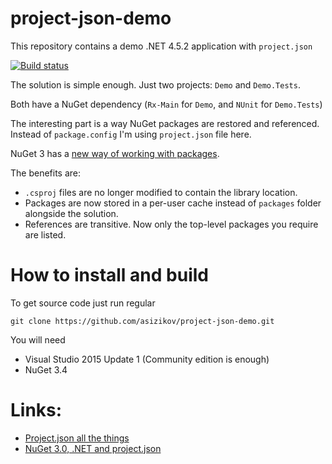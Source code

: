 # project-json-demo
This repository contains a demo .NET 4.5.2  application with `project.json` 

[![Build status](https://ci.appveyor.com/api/projects/status/gmhseph9h0kcgyma?svg=true)](https://ci.appveyor.com/project/asizikov/project-json-demo)

The solution is simple enough. Just two projects: `Demo` and `Demo.Tests`. 

Both have a NuGet dependency (`Rx-Main` for `Demo`, and `NUnit` for `Demo.Tests`)

The interesting part is a way NuGet packages are restored and referenced. Instead of `package.config` I'm using `project.json` file here.

NuGet 3 has a [new way of working with packages](http://blog.nuget.org/20151008/NuGet-3-What-and-Why.html).

The benefits are: 
* `.csproj` files are no longer modified to contain the library location.
* Packages are now stored in a per-user cache instead of `packages` folder alongside the solution.
* References are transitive. Now only the top-level packages you require are listed.

How to install and build
===

To get source code just run regular 
```
git clone https://github.com/asizikov/project-json-demo.git
```
You will need
* Visual Studio 2015 Update 1 (Community edition is enough)
* NuGet 3.4


Links:
===
* [Project.json all the things](https://oren.codes/2016/02/08/project-json-all-the-things/)
* [NuGet 3.0, .NET and project.json](http://docs.nuget.org/consume/ProjectJson-Intro)



